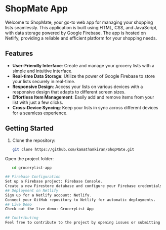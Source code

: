 # ShopMate App

Welcome to ShopMate, your go-to web app for managing your shopping lists seamlessly. This application is built using HTML, CSS, and JavaScript, with data storage powered by Google Firebase. The app is hosted on Netlify, providing a reliable and efficient platform for your shopping needs.

## Features

- **User-Friendly Interface**: Create and manage your grocery lists with a simple and intuitive interface.
- **Real-time Data Storage**: Utilize the power of Google Firebase to store your lists securely in real-time.
- **Responsive Design**: Access your lists on various devices with a responsive design that adapts to different screen sizes.
- **Effortless Item Management**: Easily add and remove items from your list with just a few clicks.
- **Cross-Device Syncing**: Keep your lists in sync across different devices for a seamless experience.

## Getting Started

1. Clone the repository:

   ```bash
   git clone https://github.com/kamathamkiran/ShopMate.git

Open the project folder:

```bash
   cd grocerylist-app

## Firebase Configuration
Set up a Firebase project: Firebase Console.
Create a new Firestore database and configure your Firebase credentials.
## Deployment on Netlify
Sign up for a Netlify account: Netlify.
Connect your GitHub repository to Netlify for automatic deployments.
## Live Demo
Check out the live demo: GroceryList App

## Contributing
Feel free to contribute to the project by opening issues or submitting pull requests. Your feedback and contributions are highly appreciated.
